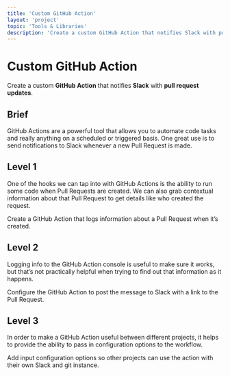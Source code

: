 ```yaml
---
title: 'Custom GitHub Action'
layout: 'project'
topic: 'Tools & Libraries'
description: 'Create a custom GitHub Action that notifies Slack with pull request updates.'
---
```



# Custom GitHub Action

Create a custom <strong className="color-blue">GitHub Action</strong> that notifies <strong className="color-purple">Slack</strong> with <strong className="color-purple">pull request updates</strong>.

## Brief

GitHub Actions are a powerful tool that allows you to automate code tasks and really anything on a scheduled or triggered basis. One great use is to send notifications to Slack whenever a new Pull Request is made.

## Level 1

One of the hooks we can tap into with GitHub Actions is the ability to run some code when Pull Requests are created. We can also grab contextual information about that Pull Request to get details like who created the request.

Create a GitHub Action that logs information about a Pull Request when it’s created.

## Level 2

Logging info to the GitHub Action console is useful to make sure it works, but that’s not practically helpful when trying to find out that information as it happens.

Configure the GitHub Action to post the message to Slack with a link to the Pull Request.

## Level 3

In order to make a GitHub Action useful between different projects, it helps to provide the ability to pass in configuration options to the workflow.

Add input configuration options so other projects can use the action with their own Slack and git instance.


